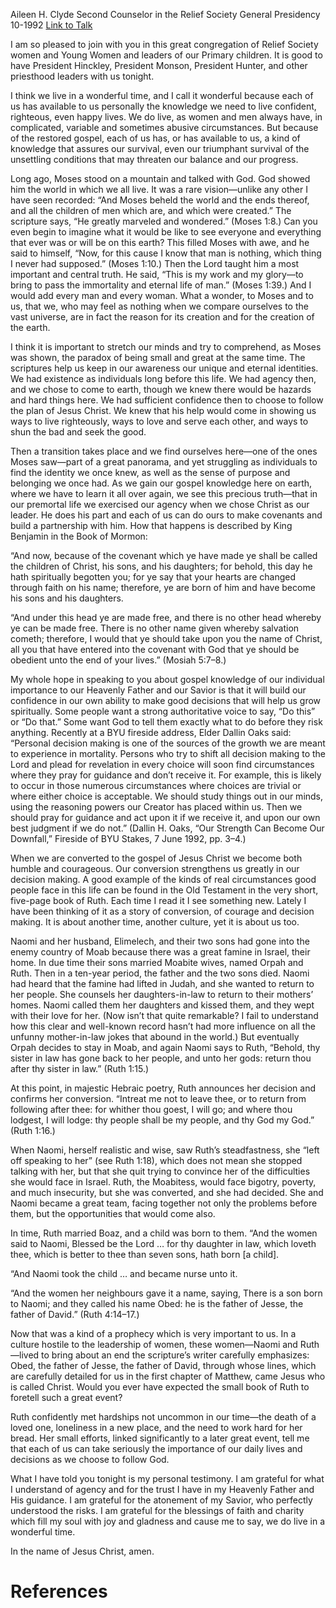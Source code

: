 Aileen H. Clyde
Second Counselor in the Relief Society General Presidency
10-1992
[Link to Talk](https://www.churchofjesuschrist.org/study/general-conference/1992/10/confidence-through-conversion?lang=eng)

I am so pleased to join with you in this great congregation of Relief Society women and Young Women and leaders of our Primary children. It is good to have President Hinckley, President Monson, President Hunter, and other priesthood leaders with us tonight.

I think we live in a wonderful time, and I call it wonderful because each of us has available to us personally the knowledge we need to live confident, righteous, even happy lives. We do live, as women and men always have, in complicated, variable and sometimes abusive circumstances. But because of the restored gospel, each of us has, or has available to us, a kind of knowledge that assures our survival, even our triumphant survival of the unsettling conditions that may threaten our balance and our progress.

Long ago, Moses stood on a mountain and talked with God. God showed him the world in which we all live. It was a rare vision—unlike any other I have seen recorded: “And Moses beheld the world and the ends thereof, and all the children of men which are, and which were created.” The scripture says, “He greatly marveled and wondered.” (Moses 1:8.) Can you even begin to imagine what it would be like to see everyone and everything that ever was or will be on this earth? This filled Moses with awe, and he said to himself, “Now, for this cause I know that man is nothing, which thing I never had supposed.” (Moses 1:10.) Then the Lord taught him a most important and central truth. He said, “This is my work and my glory—to bring to pass the immortality and eternal life of man.” (Moses 1:39.) And I would add every man and every woman. What a wonder, to Moses and to us, that we, who may feel as nothing when we compare ourselves to the vast universe, are in fact the reason for its creation and for the creation of the earth.

I think it is important to stretch our minds and try to comprehend, as Moses was shown, the paradox of being small and great at the same time. The scriptures help us keep in our awareness our unique and eternal identities. We had existence as individuals long before this life. We had agency then, and we chose to come to earth, though we knew there would be hazards and hard things here. We had sufficient confidence then to choose to follow the plan of Jesus Christ. We knew that his help would come in showing us ways to live righteously, ways to love and serve each other, and ways to shun the bad and seek the good.

Then a transition takes place and we find ourselves here—one of the ones Moses saw—part of a great panorama, and yet struggling as individuals to find the identity we once knew, as well as the sense of purpose and belonging we once had. As we gain our gospel knowledge here on earth, where we have to learn it all over again, we see this precious truth—that in our premortal life we exercised our agency when we chose Christ as our leader. He does his part and each of us can do ours to make covenants and build a partnership with him. How that happens is described by King Benjamin in the Book of Mormon:

“And now, because of the covenant which ye have made ye shall be called the children of Christ, his sons, and his daughters; for behold, this day he hath spiritually begotten you; for ye say that your hearts are changed through faith on his name; therefore, ye are born of him and have become his sons and his daughters.

“And under this head ye are made free, and there is no other head whereby ye can be made free. There is no other name given whereby salvation cometh; therefore, I would that ye should take upon you the name of Christ, all you that have entered into the covenant with God that ye should be obedient unto the end of your lives.” (Mosiah 5:7–8.)

My whole hope in speaking to you about gospel knowledge of our individual importance to our Heavenly Father and our Savior is that it will build our confidence in our own ability to make good decisions that will help us grow spiritually. Some people want a strong authoritative voice to say, “Do this” or “Do that.” Some want God to tell them exactly what to do before they risk anything. Recently at a BYU fireside address, Elder Dallin Oaks said: “Personal decision making is one of the sources of the growth we are meant to experience in mortality. Persons who try to shift all decision making to the Lord and plead for revelation in every choice will soon find circumstances where they pray for guidance and don’t receive it. For example, this is likely to occur in those numerous circumstances where choices are trivial or where either choice is acceptable. We should study things out in our minds, using the reasoning powers our Creator has placed within us. Then we should pray for guidance and act upon it if we receive it, and upon our own best judgment if we do not.” (Dallin H. Oaks, “Our Strength Can Become Our Downfall,” Fireside of BYU Stakes, 7 June 1992, pp. 3–4.)

When we are converted to the gospel of Jesus Christ we become both humble and courageous. Our conversion strengthens us greatly in our decision making. A good example of the kinds of real circumstances good people face in this life can be found in the Old Testament in the very short, five-page book of Ruth. Each time I read it I see something new. Lately I have been thinking of it as a story of conversion, of courage and decision making. It is about another time, another culture, yet it is about us too.

Naomi and her husband, Elimelech, and their two sons had gone into the enemy country of Moab because there was a great famine in Israel, their home. In due time their sons married Moabite wives, named Orpah and Ruth. Then in a ten-year period, the father and the two sons died. Naomi had heard that the famine had lifted in Judah, and she wanted to return to her people. She counsels her daughters-in-law to return to their mothers’ homes. Naomi called them her daughters and kissed them, and they wept with their love for her. (Now isn’t that quite remarkable? I fail to understand how this clear and well-known record hasn’t had more influence on all the unfunny mother-in-law jokes that abound in the world.) But eventually Orpah decides to stay in Moab, and again Naomi says to Ruth, “Behold, thy sister in law has gone back to her people, and unto her gods: return thou after thy sister in law.” (Ruth 1:15.)

At this point, in majestic Hebraic poetry, Ruth announces her decision and confirms her conversion. “Intreat me not to leave thee, or to return from following after thee: for whither thou goest, I will go; and where thou lodgest, I will lodge: thy people shall be my people, and thy God my God.” (Ruth 1:16.)

When Naomi, herself realistic and wise, saw Ruth’s steadfastness, she “left off speaking to her” (see Ruth 1:18), which does not mean she stopped talking with her, but that she quit trying to convince her of the difficulties she would face in Israel. Ruth, the Moabitess, would face bigotry, poverty, and much insecurity, but she was converted, and she had decided. She and Naomi became a great team, facing together not only the problems before them, but the opportunities that would come also.

In time, Ruth married Boaz, and a child was born to them. “And the women said to Naomi, Blessed be the Lord … for thy daughter in law, which loveth thee, which is better to thee than seven sons, hath born [a child].

“And Naomi took the child … and became nurse unto it.

“And the women her neighbours gave it a name, saying, There is a son born to Naomi; and they called his name Obed: he is the father of Jesse, the father of David.” (Ruth 4:14–17.)

Now that was a kind of a prophecy which is very important to us. In a culture hostile to the leadership of women, these women—Naomi and Ruth—lived to bring about an end the scripture’s writer carefully emphasizes: Obed, the father of Jesse, the father of David, through whose lines, which are carefully detailed for us in the first chapter of Matthew, came Jesus who is called Christ. Would you ever have expected the small book of Ruth to foretell such a great event?

Ruth confidently met hardships not uncommon in our time—the death of a loved one, loneliness in a new place, and the need to work hard for her bread. Her small efforts, linked significantly to a later great event, tell me that each of us can take seriously the importance of our daily lives and decisions as we choose to follow God.

What I have told you tonight is my personal testimony. I am grateful for what I understand of agency and for the trust I have in my Heavenly Father and His guidance. I am grateful for the atonement of my Savior, who perfectly understood the risks. I am grateful for the blessings of faith and charity which fill my soul with joy and gladness and cause me to say, we do live in a wonderful time.

In the name of Jesus Christ, amen.

# References
